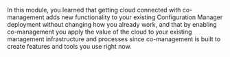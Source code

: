 ﻿In this module, you learned that getting cloud connected with co-management adds new functionality to your existing Configuration Manager deployment without changing how you already work, and that by enabling co-management you apply the value of the cloud to your existing management infrastructure and processes since co-management is built to create features and tools you use right now.
